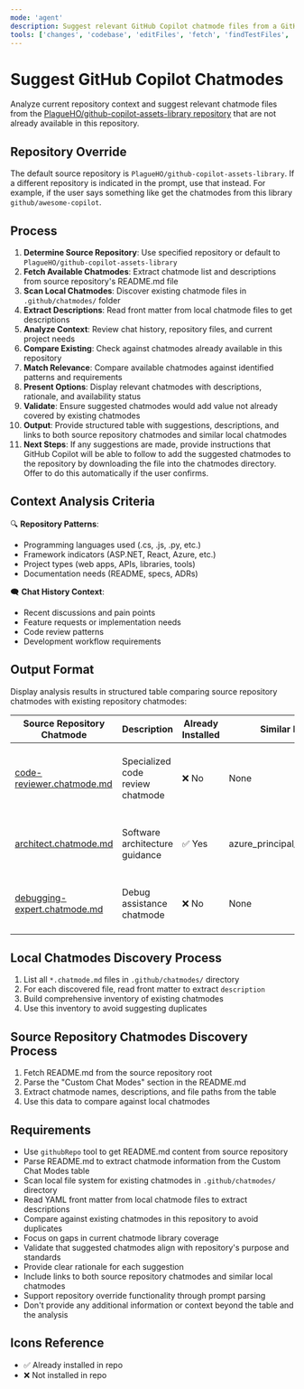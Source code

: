 ```yaml
---
mode: 'agent'
description: Suggest relevant GitHub Copilot chatmode files from a GitHub repository based on current repository context and chat history, avoiding duplicates with existing chatmodes in this repository.
tools: ['changes', 'codebase', 'editFiles', 'fetch', 'findTestFiles', 'githubRepo', 'new', 'openSimpleBrowser', 'problems', 'runCommands', 'runTasks', 'runTests', 'search', 'searchResults', 'terminalLastCommand', 'terminalSelection', 'testFailure', 'usages', 'vscodeAPI', 'github']
---
```


# Suggest GitHub Copilot Chatmodes

Analyze current repository context and suggest relevant chatmode files from the [PlagueHO/github-copilot-assets-library repository](https://github.com/PlagueHO/github-copilot-assets-library) that are not already available in this repository.

## Repository Override

The default source repository is `PlagueHO/github-copilot-assets-library`. If a different repository is indicated in the prompt, use that instead. For example, if the user says something like get the chatmodes from this library `github/awesome-copilot`.

## Process

1. **Determine Source Repository**: Use specified repository or default to `PlagueHO/github-copilot-assets-library`
2. **Fetch Available Chatmodes**: Extract chatmode list and descriptions from source repository's README.md file
3. **Scan Local Chatmodes**: Discover existing chatmode files in `.github/chatmodes/` folder
4. **Extract Descriptions**: Read front matter from local chatmode files to get descriptions
5. **Analyze Context**: Review chat history, repository files, and current project needs
6. **Compare Existing**: Check against chatmodes already available in this repository
7. **Match Relevance**: Compare available chatmodes against identified patterns and requirements
8. **Present Options**: Display relevant chatmodes with descriptions, rationale, and availability status
9. **Validate**: Ensure suggested chatmodes would add value not already covered by existing chatmodes
10. **Output**: Provide structured table with suggestions, descriptions, and links to both source repository chatmodes and similar local chatmodes
11. **Next Steps**: If any suggestions are made, provide instructions that GitHub Copilot will be able to follow to add the suggested chatmodes to the repository by downloading the file into the chatmodes directory. Offer to do this automatically if the user confirms.

## Context Analysis Criteria

🔍 **Repository Patterns**:
- Programming languages used (.cs, .js, .py, etc.)
- Framework indicators (ASP.NET, React, Azure, etc.)
- Project types (web apps, APIs, libraries, tools)
- Documentation needs (README, specs, ADRs)

🗨️ **Chat History Context**:
- Recent discussions and pain points
- Feature requests or implementation needs
- Code review patterns
- Development workflow requirements

## Output Format

Display analysis results in structured table comparing source repository chatmodes with existing repository chatmodes:

| Source Repository Chatmode | Description | Already Installed | Similar Local Chatmode | Suggestion Rationale |
|---------------------------|-------------|-------------------|-------------------------|---------------------|
| [code-reviewer.chatmode.md](https://github.com/PlagueHO/github-copilot-assets-library/blob/main/chatmodes/code-reviewer.chatmode.md) | Specialized code review chatmode | ❌ No | None | Would enhance development workflow with dedicated code review assistance |
| [architect.chatmode.md](https://github.com/PlagueHO/github-copilot-assets-library/blob/main/chatmodes/architect.chatmode.md) | Software architecture guidance | ✅ Yes | azure_principal_architect.chatmode.md | Already covered by existing architecture chatmodes |
| [debugging-expert.chatmode.md](https://github.com/PlagueHO/github-copilot-assets-library/blob/main/chatmodes/debugging-expert.chatmode.md) | Debug assistance chatmode | ❌ No | None | Could improve troubleshooting efficiency for development team |

## Local Chatmodes Discovery Process

1. List all `*.chatmode.md` files in `.github/chatmodes/` directory
2. For each discovered file, read front matter to extract `description`
3. Build comprehensive inventory of existing chatmodes
4. Use this inventory to avoid suggesting duplicates

## Source Repository Chatmodes Discovery Process

1. Fetch README.md from the source repository root
2. Parse the "Custom Chat Modes" section in the README.md
3. Extract chatmode names, descriptions, and file paths from the table
4. Use this data to compare against local chatmodes

## Requirements

- Use `githubRepo` tool to get README.md content from source repository
- Parse README.md to extract chatmode information from the Custom Chat Modes table
- Scan local file system for existing chatmodes in `.github/chatmodes/` directory
- Read YAML front matter from local chatmode files to extract descriptions
- Compare against existing chatmodes in this repository to avoid duplicates
- Focus on gaps in current chatmode library coverage
- Validate that suggested chatmodes align with repository's purpose and standards
- Provide clear rationale for each suggestion
- Include links to both source repository chatmodes and similar local chatmodes
- Support repository override functionality through prompt parsing
- Don't provide any additional information or context beyond the table and the analysis

## Icons Reference

- ✅ Already installed in repo
- ❌ Not installed in repo
